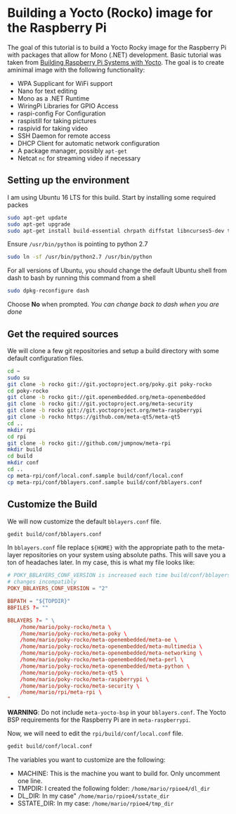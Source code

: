 # Building a Yocto (Rocko) image for the Raspberry Pi

The goal of this tutorial is to build a Yocto Rocky image for the Raspberry Pi with packages that allow for Mono (.NET) development. Basic tutorial was taken from [Building Raspberry Pi Systems with Yocto](http://www.jumpnowtek.com/rpi/Raspberry-Pi-Systems-with-Yocto.html). The goal is to create aminimal image with the following functionality:
- WPA Supplicant for WiFi support
- Nano for text editing
- Mono as a .NET Runtime
- WiringPi Libraries for GPIO Access
- raspi-config For Configuration
- raspistill for taking pictures
- raspivid for taking video
- SSH Daemon for remote access
- DHCP Client for automatic network configuration
- A package manager, possibly ```apt-get```
- Netcat ```nc``` for streaming video if necessary

## Setting up the environment
I am using Ubuntu 16 LTS for this build. Start by installing some required packes
```bash
sudo apt-get update
sudo apt-get upgrade
sudo apt-get install build-essential chrpath diffstat libncurses5-dev texinfo python2.7 git
```

Ensure ```/usr/bin/python``` is pointing to python 2.7
```bash
sudo ln -sf /usr/bin/python2.7 /usr/bin/python
```

For all versions of Ubuntu, you should change the default Ubuntu shell from dash to bash by running this command from a shell
```bash
sudo dpkg-reconfigure dash
```

Choose **No** when prompted. *You can change back to dash when you are done*

## Get the required sources

We will clone a few git repositories and setup a build directory with some default configuration files.

```bash
cd ~
sudo su
git clone -b rocko git://git.yoctoproject.org/poky.git poky-rocko
cd poky-rocko
git clone -b rocko git://git.openembedded.org/meta-openembedded
git clone -b rocko git://git.yoctoproject.org/meta-security
git clone -b rocko git://git.yoctoproject.org/meta-raspberrypi
git clone -b rocko https://github.com/meta-qt5/meta-qt5
cd ..
mkdir rpi
cd rpi
git clone -b rocko git://github.com/jumpnow/meta-rpi
mkdir build
cd build
mkdir conf
cd ..
cp meta-rpi/conf/local.conf.sample build/conf/local.conf
cp meta-rpi/conf/bblayers.conf.sample build/conf/bblayers.conf
```

## Customize the Build
We will now customize the default ```bblayers.conf``` file.

```bash
gedit build/conf/bblayers.conf
```

In ```bblayers.conf``` file replace ```${HOME}``` with the appropriate path to the meta-layer repositories on your system using absolute paths. This will save you a ton of headaches later. In my case, this is what my file looks like:
```conf
# POKY_BBLAYERS_CONF_VERSION is increased each time build/conf/bblayers.conf
# changes incompatibly
POKY_BBLAYERS_CONF_VERSION = "2"

BBPATH = "${TOPDIR}"
BBFILES ?= ""

BBLAYERS ?= " \
    /home/mario/poky-rocko/meta \
    /home/mario/poky-rocko/meta-poky \
    /home/mario/poky-rocko/meta-openembedded/meta-oe \
    /home/mario/poky-rocko/meta-openembedded/meta-multimedia \
    /home/mario/poky-rocko/meta-openembedded/meta-networking \
    /home/mario/poky-rocko/meta-openembedded/meta-perl \
    /home/mario/poky-rocko/meta-openembedded/meta-python \
    /home/mario/poky-rocko/meta-qt5 \
    /home/mario/poky-rocko/meta-raspberrypi \
    /home/mario/poky-rocko/meta-security \
    /home/mario/rpi/meta-rpi \
"
```

**WARNING**: Do not include ```meta-yocto-bsp``` in your ```bblayers.conf```. The Yocto BSP requirements for the Raspberry Pi are in ```meta-raspberrypi```.

Now, we will need to edit the ```rpi/build/conf/local.conf``` file.

```bash
gedit build/conf/local.conf 
```
The variables you want to customize are the following:
- MACHINE: This is the machine you want to build for. Only uncomment one line.
- TMPDIR: I created the following folder: ```/home/mario/rpioe4/dl_dir```
- DL_DIR: In my case" ```/home/mario/rpioe4/sstate_dir```
- SSTATE_DIR: In my case: ```/home/mario/rpioe4/tmp_dir```

